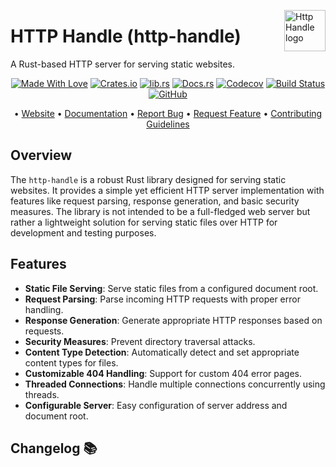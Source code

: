 <!-- markdownlint-disable MD033 MD041 -->
<img src="https://kura.pro/http-handle/images/logos/http-handle.svg"
alt="Http Handle logo" height="66" align="right" />
<!-- markdownlint-enable MD033 MD041 -->

# HTTP Handle (http-handle)

A Rust-based HTTP server for serving static websites.

<!-- markdownlint-disable MD033 MD041 -->
<center>
<!-- markdownlint-enable MD033 MD041 -->

[![Made With Love][made-with-rust]][08] [![Crates.io][crates-badge]][03] [![lib.rs][libs-badge]][01] [![Docs.rs][docs-badge]][04] [![Codecov][codecov-badge]][06] [![Build Status][build-badge]][07] [![GitHub][github-badge]][09]

• [Website][00] • [Documentation][04] • [Report Bug][02] • [Request Feature][02] • [Contributing Guidelines][05]

<!-- markdownlint-disable MD033 MD041 -->
</center>
<!-- markdownlint-enable MD033 MD041 -->

## Overview

The `http-handle` is a robust Rust library designed for serving static websites. It provides a simple yet efficient HTTP server implementation with features like request parsing, response generation, and basic security measures. The library is not intended to be a full-fledged web server but rather a lightweight solution for serving static files over HTTP for development and testing purposes.

## Features

- **Static File Serving**: Serve static files from a configured document root.
- **Request Parsing**: Parse incoming HTTP requests with proper error handling.
- **Response Generation**: Generate appropriate HTTP responses based on requests.
- **Security Measures**: Prevent directory traversal attacks.
- **Content Type Detection**: Automatically detect and set appropriate content types for files.
- **Customizable 404 Handling**: Support for custom 404 error pages.
- **Threaded Connections**: Handle multiple connections concurrently using threads.
- **Configurable Server**: Easy configuration of server address and document root.

[00]: https://http-handle.com
[01]: https://lib.rs/crates/http-handle
[02]: https://github.com/sebastienrousseau/http-handle/issues
[03]: https://crates.io/crates/http-handle
[04]: https://docs.rs/http-handle
[05]: https://github.com/sebastienrousseau/http-handle/blob/main/CONTRIBUTING.md
[06]: https://codecov.io/gh/sebastienrousseau/http-handle
[07]: https://github.com/sebastienrousseau/http-handle/actions?query=branch%3Amain
[08]: https://www.rust-lang.org/
[09]: https://github.com/sebastienrousseau/http-handle

[build-badge]: https://img.shields.io/github/actions/workflow/status/sebastienrousseau/http-handle/release.yml?branch=main&style=for-the-badge&logo=github
[codecov-badge]: https://img.shields.io/codecov/c/github/sebastienrousseau/http-handle?style=for-the-badge&token=OOnQTi8yIQ&logo=codecov
[crates-badge]: https://img.shields.io/crates/v/http-handle.svg?style=for-the-badge&color=fc8d62&logo=rust
[docs-badge]: https://img.shields.io/badge/docs.rs-http--handle-66c2a5?style=for-the-badge&labelColor=555555&logo=docs.rs
[github-badge]: https://img.shields.io/badge/github-sebastienrousseau/http--handle-8da0cb?style=for-the-badge&labelColor=555555&logo=github
[libs-badge]: https://img.shields.io/badge/lib.rs-v0.0.2-orange.svg?style=for-the-badge
[made-with-rust]: https://img.shields.io/badge/rust-f04041?style=for-the-badge&labelColor=c0282d&logo=rust

## Changelog 📚
